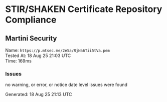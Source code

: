 # STIR/SHAKEN Certificate Repository Compliance

## Martini Security

Name: `https://p.mtsec.me/2e5a/RjNa6Tii5tVa.pem`\
Tested At: 18 Aug 25 21:03 UTC\
Time: 169ms

### Issues

no warning, or error, or notice date level issues were found

Generated: 18 Aug 25 21:13 UTC